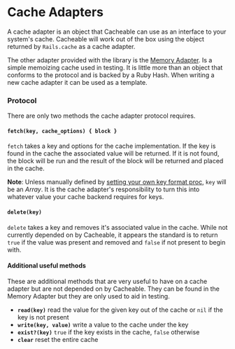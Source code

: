 # Cache Adapters

A cache adapter is an object that Cacheable can use as an interface to your system's cache. Cacheable will work out of the box using the object returned by `Rails.cache` as a cache adapter.

The other adapter provided with the library is the [Memory Adapter](lib/cacheable/cache_adapters/memory_adapter.rb). Is a simple memoizing cache used in testing. It is little more than an object that conforms to the protocol and is backed by a Ruby Hash. When writing a new cache adapter it can be used as a template.

### Protocol

There are only two methods the cache adapter protocol requires.

#### `fetch(key, cache_options) { block }`

`fetch` takes a key and options for the cache implementation. If the key is found in the cache the associated value will be returned. If it is not found, the block will be run and the result of the block will be returned and placed in the cache.

**Note**: Unless manually defined by [setting your own key format proc](README.md#set-your-own), `key` will be an *Array*. It is the cache adapter's responsibility to turn this into whatever value your cache backend requires for keys.

#### `delete(key)`

`delete` takes a key and removes it's associated value in the cache. While not currently depended on by Cacheable, it appears the standard is to return `true` if the value was present and removed and `false` if not present to begin with.

#### Additional useful methods

These are additional methods that are very useful to have on a cache adapter but are not depended on by Cacheable. They can be found in the Memory Adapter but they are only used to aid in testing.

* **`read(key)`** read the value for the given key out of the cache or `nil` if the key is not present
* **`write(key, value)`** write a value to the cache under the key
* **`exist?(key)`** `true` if the key exists in the cache, `false` otherwise
* **`clear`** reset the entire cache
